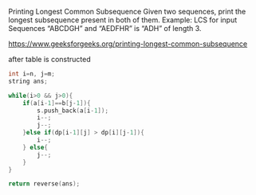 Printing Longest Common Subsequence
Given two sequences, print the longest subsequence present in both of them.
Example:
LCS for input Sequences “ABCDGH” and “AEDFHR” is “ADH” of length 3.

https://www.geeksforgeeks.org/printing-longest-common-subsequence

after table is constructed

```cpp
int i=n, j=m;
string ans;

while(i>0 && j>0){
    if(a[i-1]==b[j-1]){
        s.push_back(a[i-1]);
        i--;
        j--;
    }else if(dp[i-1][j] > dp[i][j-1]){
        i--;
    } else{
        j--;
    }
}

return reverse(ans);
```
